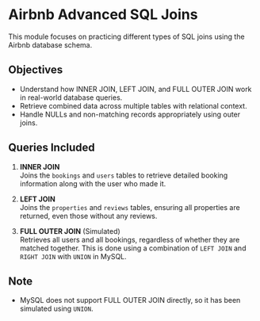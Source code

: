 # Airbnb Advanced SQL Joins

This module focuses on practicing different types of SQL joins using the Airbnb database schema.

## Objectives

- Understand how INNER JOIN, LEFT JOIN, and FULL OUTER JOIN work in real-world database queries.
- Retrieve combined data across multiple tables with relational context.
- Handle NULLs and non-matching records appropriately using outer joins.

## Queries Included

1. **INNER JOIN**  
   Joins the `bookings` and `users` tables to retrieve detailed booking information along with the user who made it.

2. **LEFT JOIN**  
   Joins the `properties` and `reviews` tables, ensuring all properties are returned, even those without any reviews.

3. **FULL OUTER JOIN** (Simulated)  
   Retrieves all users and all bookings, regardless of whether they are matched together. This is done using a combination of `LEFT JOIN` and `RIGHT JOIN` with `UNION` in MySQL.

## Note

- MySQL does not support FULL OUTER JOIN directly, so it has been simulated using `UNION`.
